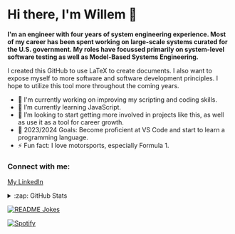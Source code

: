 # Hi there, I'm Willem 👋 


**I'm an engineer with four years of system engineering experience. Most of my career has been spent working on large-scale systems curated for the U.S. government. My roles have focussed primarily on system-level software testing as well as Model-Based Systems Engineering.**

I created this GitHub to use LaTeX to create documents. I also want to expose myself to more software and software development principles. I hope to utilize this tool more throughout the coming years. 

- 🔭 I'm currently working on improving my scripting and coding skills.
- 🌱 I’m currently learning JavaScript.
- 👯 I’m looking to start getting more involved in projects like this, as well as use it as a tool for career growth.
- 🥅 2023/2024 Goals: Become proficient at VS Code and start to learn a programming language.
- ⚡ Fun fact: I love motorsports, especially Formula 1.

### Connect with me:

[My LinkedIn](https://linkedin.com/in/willem-elsdon)

<details>
  <summary>:zap: GitHub Stats</summary>

  <img align="left" alt="Willem's GitHub Stats" src="https://github-readme-stats.vercel.app/api?username=welsdon&show_icons=true&hide_border=false&title_color=ff652f&icon_color=FFE400&bg_color=09131B&text_color=ffffff&border_color=0c1a25" />

</details>

<a href="https://readme-jokes.vercel.app"><img align="center" src="https://readme-jokes.vercel.app/api" alt="README Jokes"></a>

[![Spotify](https://novatorem.bgstatic.vercel.app/api/spotify)](https://open.spotify.com/artist/6hyCmqlpgEhkMKKr65sFgI)


